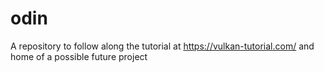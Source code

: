 # odin
A repository to follow along the tutorial at https://vulkan-tutorial.com/
and home of a possible future project
